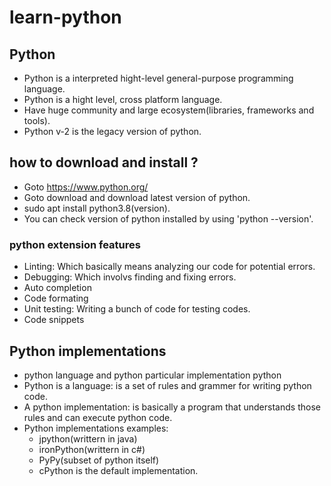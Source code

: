 # learn-python

## Python

- Python is a interpreted hight-level general-purpose programming language.
- Python is a hight level, cross platform language.
- Have huge community and large ecosystem(libraries, frameworks and tools).
- Python v-2 is the legacy version of python.

## how to download and install ?

- Goto https://www.python.org/
- Goto download and download latest version of python.
- sudo apt install python3.8(version).
- You can check version of python installed by using 'python --version'.

### python extension features

- Linting: Which basically means analyzing our code for potential errors.
- Debugging: Which involvs finding and fixing errors.
- Auto completion
- Code formating
- Unit testing: Writing a bunch of code for testing codes.
- Code snippets

## Python implementations

- python language and python particular implementation python
- Python is a language: is a set of rules and grammer for writing python code.
- A python implementation: is basically a program that understands those rules and can execute python code.
- Python implementations examples:
  - jpython(writtern in java)
  - ironPython(writtern in c#)
  - PyPy(subset of python itself)
  - cPython is the default implementation.
